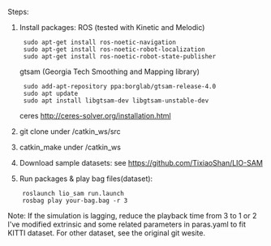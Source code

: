 Steps:
1. Install packages:
    ROS (tested with Kinetic and Melodic)

        sudo apt-get install ros-noetic-navigation
        sudo apt-get install ros-noetic-robot-localization
        sudo apt-get install ros-noetic-robot-state-publisher

    gtsam (Georgia Tech Smoothing and Mapping library)
    

        sudo add-apt-repository ppa:borglab/gtsam-release-4.0
        sudo apt update
        sudo apt install libgtsam-dev libgtsam-unstable-dev

    ceres
        http://ceres-solver.org/installation.html        
        
2. git clone under /catkin_ws/src
3. catkin_make under /catkin_ws
4. Download sample datasets: see https://github.com/TixiaoShan/LIO-SAM
5. Run packages & play bag files(dataset):
```
    roslaunch lio_sam run.launch
    rosbag play your-bag.bag -r 3
```   
Note: If the simulation is lagging, reduce the playback time from 3 to 1 or 2
I've modified extrinsic and some related parameters in paras.yaml to fit KITTI dataset.
For other dataset, see the original git wesite.
